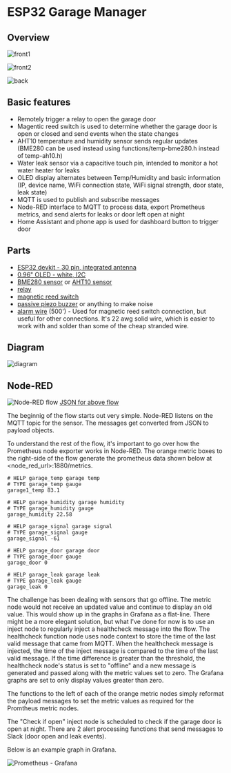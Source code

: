 # ESP32 Garage Manager

## Overview

![front1](/img/ESP32-garage-front1.jpg)

![front2](/img/ESP32-garage-front2.jpg)

![back](/img/ESP32-garage-back.jpg)

## Basic features

- Remotely trigger a relay to open the garage door
- Magentic reed switch is used to determine whether the garage door is open or closed and send events when the state changes
- AHT10 temperature and humidity sensor sends regular updates (BME280 can be used instead using functions/temp-bme280.h instead of temp-ah10.h)
- Water leak sensor via a capacitive touch pin, intended to monitor a hot water heater for leaks
- OLED display alternates between Temp/Humidity and basic information (IP, device name, WiFi connection state, WiFi signal strength, door state, leak state)
- MQTT is used to publish and subscribe messages
- Node-RED interface to MQTT to process data, export Prometheus metrics, and send alerts for leaks or door left open at night
- Home Assistant and phone app is used for dashboard button to trigger door


## Parts

- [ESP32 devkit - 30 pin, integrated antenna](https://www.aliexpress.com/item/1005001267643044.html)
- [0.96" OLED - white, I2C](https://www.aliexpress.com/item/32896971385.html)
- [BME280 sensor](https://www.aliexpress.com/item/4001098967210.html) or [AHT10 sensor](https://www.aliexpress.com/item/4000125110813.html)
- [relay](https://www.aliexpress.com/item/32908761529.html)
- [magnetic reed switch](https://www.aliexpress.com/item/4001283716814.html)
- [passive piezo buzzer](https://www.aliexpress.com/item/4001317667682.html) or anything to make noise
- [alarm wire](https://www.amazon.com/gp/product/B01CT06M0A/) (500') - Used for magnetic reed switch connection, but useful for other connections.  It's 22 awg solid wire, which is easier to work with and solder than some of the cheap stranded wire.

## Diagram

![diagram](/img/diagram.png)

## Node-RED

![Node-RED flow](/node-red/node-red-flow.png)
[JSON for above flow](node-red/flow.json)

The beginnig of the flow starts out very simple.  Node-RED listens on the MQTT topic for the sensor.  The messages get converted from JSON to payload objects.

To understand the rest of the flow, it's important to go over how the Prometheus node exporter works in Node-RED.  The orange metric boxes to the right-side of the flow generate the prometheus data shown below at \<node_red_url\>:1880/metrics.

```
# HELP garage_temp garage temp
# TYPE garage_temp gauge
garage1_temp 83.1

# HELP garage_humidity garage humidity
# TYPE garage_humidity gauge
garage_humidity 22.58

# HELP garage_signal garage signal
# TYPE garage_signal gauge
garage_signal -61

# HELP garage_door garage door
# TYPE garage_door gauge
garage_door 0

# HELP garage_leak garage leak
# TYPE garage_leak gauge
garage_leak 0
```

The challenge has been dealing with sensors that go offline.  The metric node would not receive an updated value and continue to display an old value.  This would show up in the graphs in Grafana as a flat-line.  There might be a more elegant solution, but what I've done for now is to use an inject node to regularly inject a healthcheck message into the flow.  The healthcheck function node uses node context to store the time of the last valid message that came from MQTT.  When the healthcheck message is injected, the time of the inject message is compared to the time of the last valid message.  If the time difference is greater than the threshold, the healthcheck node's status is set to "offline" and a new message is generated and passed along with the metric values set to zero.  The Grafana graphs are set to only display values greater than zero.

The functions to the left of each of the orange metric nodes simply reformat the payload messages to set the metric values as required for the Promtheus metric nodes.

The "Check if open" inject node is scheduled to check if the garage door is open at night.  There are 2 alert processing functions that send messages to Slack (door open and leak events).

Below is an example graph in Grafana.

![Prometheus - Grafana](/node-red/prom-grafana.png)
